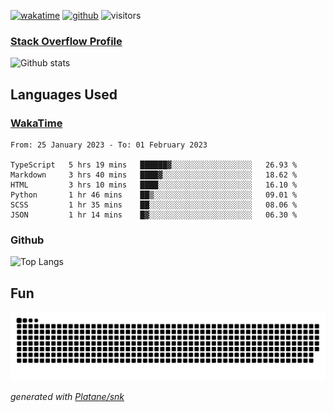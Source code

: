 [![wakatime](https://wakatime.com/badge/user/82c377cd-a54c-404c-b7df-177b313ca539.svg)](https://wakatime.com/@82c377cd-a54c-404c-b7df-177b313ca539)
[![github](https://img.shields.io/github/followers/xinthose?logo=github&style=plastic)](https://github.com/alanhamlett?tab=followers)
![visitors](https://visitor-badge.glitch.me/badge?page_id=xinthose&left_color=green&right_color=red)
### [Stack Overflow Profile](https://stackoverflow.com/users/4056146/xinthose)

![Github stats](https://github-readme-stats.vercel.app/api?username=xinthose&show_icons=true&theme=radical&count_private=true)

## Languages Used

### [WakaTime](https://wakatime.com/)
<!--START_SECTION:waka-->

```text
From: 25 January 2023 - To: 01 February 2023

TypeScript   5 hrs 19 mins   ██████▓░░░░░░░░░░░░░░░░░░   26.93 %
Markdown     3 hrs 40 mins   ████▓░░░░░░░░░░░░░░░░░░░░   18.62 %
HTML         3 hrs 10 mins   ████░░░░░░░░░░░░░░░░░░░░░   16.10 %
Python       1 hr 46 mins    ██▒░░░░░░░░░░░░░░░░░░░░░░   09.01 %
SCSS         1 hr 35 mins    ██░░░░░░░░░░░░░░░░░░░░░░░   08.06 %
JSON         1 hr 14 mins    █▓░░░░░░░░░░░░░░░░░░░░░░░   06.30 %
```

<!--END_SECTION:waka-->

### Github

![Top Langs](https://github-readme-stats.vercel.app/api/top-langs/?username=xinthose)

## Fun
![github contribution grid snake animation](https://raw.githubusercontent.com/xinthose/xinthose/output/github-contribution-grid-snake.svg)

_generated with [Platane/snk](https://github.com/Platane/snk)_
